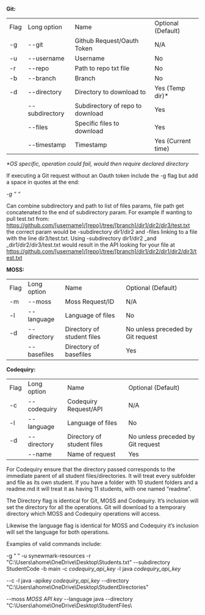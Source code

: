 **Git:**


<table>
  <tr>
   <td>Flag
   </td>
   <td>Long option
   </td>
   <td>Name
   </td>
   <td>Optional (Default)
   </td>
  </tr>
  <tr>
   <td>-g
   </td>
   <td>--git
   </td>
   <td>Github Request/Oauth Token
   </td>
   <td>N/A
   </td>
  </tr>
  <tr>
   <td>-u
   </td>
   <td>--username
   </td>
   <td>Username
   </td>
   <td>No
   </td>
  </tr>
  <tr>
   <td>-r
   </td>
   <td>--repo
   </td>
   <td>Path to repo txt file
   </td>
   <td>No
   </td>
  </tr>
  <tr>
   <td>-b
   </td>
   <td>--branch
   </td>
   <td>Branch
   </td>
   <td>No
   </td>
  </tr>
  <tr>
   <td>-d
   </td>
   <td>--directory
   </td>
   <td>Directory to download to
   </td>
   <td>Yes (Temp dir)*
   </td>
  </tr>
  <tr>
   <td>
   </td>
   <td>--subdirectory
   </td>
   <td>Subdirectory of repo to download
   </td>
   <td>Yes
   </td>
  </tr>
  <tr>
   <td>
   </td>
   <td>--files
   </td>
   <td>Specific files to download
   </td>
   <td>Yes
   </td>
  </tr>
  <tr>
   <td>
   </td>
   <td>--timestamp
   </td>
   <td>Timestamp
   </td>
   <td>Yes (Current time)
   </td>
  </tr>
</table>


_*OS specific, operation could fail, would then require declared directory_

If executing a Git request without an Oauth token include the -g flag but add a space in quotes at the end:

_-g “ “_

Can combine subdirectory and path to list of files params, file path get concatenated to the end of subdirectory param. For example if wanting to pull test.txt from: https://github.com/[username]/[repo]/tree/[branch]/dir1/dir2/dir3/test.txt the correct param would be -subdirectory dir1/dir2 and -files linking to a file with the line dir3/test.txt. Using -subdirectory dir1/dir2 _and _dir1/dir2/dir3/test.txt would result in the API looking for your file at https://github.com/[username]/[repo]/tree/[branch]/dir1/dir2/dir1/dir2/dir3/test.txt 

**MOSS:**


<table>
  <tr>
   <td>Flag
   </td>
   <td>Long option
   </td>
   <td>Name
   </td>
   <td>Optional (Default)
   </td>
  </tr>
  <tr>
   <td>-m
   </td>
   <td>--moss
   </td>
   <td>Moss Request/ID
   </td>
   <td>N/A
   </td>
  </tr>
  <tr>
   <td>-l
   </td>
   <td>--language
   </td>
   <td>Language of files
   </td>
   <td>No
   </td>
  </tr>
  <tr>
   <td>-d
   </td>
   <td>--directory
   </td>
   <td>Directory of student files
   </td>
   <td>No unless preceded by Git request
   </td>
  </tr>
  <tr>
   <td>
   </td>
   <td>--basefiles
   </td>
   <td>Directory of basefiles
   </td>
   <td>Yes
   </td>
  </tr>
</table>


**Codequiry:**


<table>
  <tr>
   <td>Flag
   </td>
   <td>Long option
   </td>
   <td>Name
   </td>
   <td>Optional (Default)
   </td>
  </tr>
  <tr>
   <td>-c
   </td>
   <td>--codequiry
   </td>
   <td>Codequiry Request/API
   </td>
   <td>N/A
   </td>
  </tr>
  <tr>
   <td>-l
   </td>
   <td>--language
   </td>
   <td>Language of files
   </td>
   <td>No
   </td>
  </tr>
  <tr>
   <td>-d
   </td>
   <td>--directory
   </td>
   <td>Directory of student files
   </td>
   <td>No unless preceded by Git request
   </td>
  </tr>
  <tr>
   <td>
   </td>
   <td>--name
   </td>
   <td>Name of request
   </td>
   <td>Yes
   </td>
  </tr>
</table>


For Codequiry ensure that the directory passed corresponds to the immediate parent of all student files/directories. It will treat every subfolder and file as its own student. If you have a folder with 10 student folders and a readme.md it will treat it as having 11 students, with one named “readme”.

The Directory flag is identical for Git, MOSS and Codequiry. It’s inclusion will set the directory for all the operations. Git will download to a temporary directory which MOSS and Codequiry operations will access.

Likewise the language flag is identical for MOSS and Codequiry it’s inclusion will set the language for both operations.

Examples of valid commands include:

-g “ ” -u synewmark-resources -r "C:\Users\ahome\OneDrive\Desktop\Students.txt" --subdirectory StudentCode -b main -c *codequiry_api_key* -l java *codequiry_api_key*

--c -l java -apikey *codequiry_api_key* --directory "C:\Users\ahome\OneDrive\Desktop\StudentDirectories\"

--moss *MOSS API key* --language java --directory "C:\Users\ahome\OneDrive\Desktop\StudentFiles\
